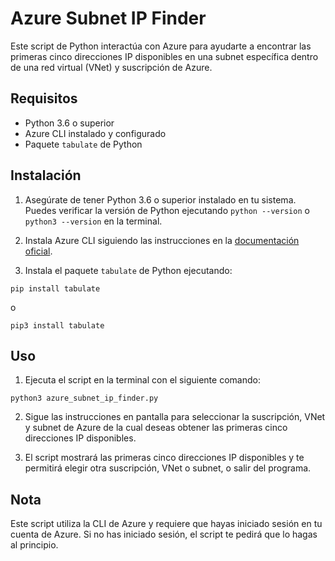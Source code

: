 # Azure Subnet IP Finder

Este script de Python interactúa con Azure para ayudarte a encontrar las primeras cinco direcciones IP disponibles en una subnet específica dentro de una red virtual (VNet) y suscripción de Azure.

## Requisitos

- Python 3.6 o superior
- Azure CLI instalado y configurado
- Paquete `tabulate` de Python

## Instalación

1. Asegúrate de tener Python 3.6 o superior instalado en tu sistema. Puedes verificar la versión de Python ejecutando `python --version` o `python3 --version` en la terminal.

2. Instala Azure CLI siguiendo las instrucciones en la [documentación oficial](https://docs.microsoft.com/es-es/cli/azure/install-azure-cli).

3. Instala el paquete `tabulate` de Python ejecutando:

```shell
pip install tabulate
```
o 

```shell
pip3 install tabulate
```


## Uso

1. Ejecuta el script en la terminal con el siguiente comando:

```shell
python3 azure_subnet_ip_finder.py
```


2. Sigue las instrucciones en pantalla para seleccionar la suscripción, VNet y subnet de Azure de la cual deseas obtener las primeras cinco direcciones IP disponibles.

3. El script mostrará las primeras cinco direcciones IP disponibles y te permitirá elegir otra suscripción, VNet o subnet, o salir del programa.

## Nota

Este script utiliza la CLI de Azure y requiere que hayas iniciado sesión en tu cuenta de Azure. Si no has iniciado sesión, el script te pedirá que lo hagas al principio.
